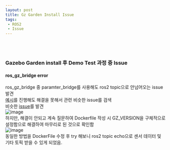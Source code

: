 ```yaml
---
layout: post
title: Gz Garden Install Issue  
tags: 
 - ROS2
 - Issue
---
```

<br/>
<br/>

### Gazebo Garden install 후 Demo Test 과정 중 Issue
#### ros_gz_bridge error
ros_gz_bridge 중 paramter_bridge를 사용해도 ros2 topic으로 안넘어오는 issue 발견  
[예시](https://index.ros.org/p/ros_gz_bridge/)를 진행해도 해결을 못해서 관련 비슷한 issue를 검색  
비슷한 [issue](https://github.com/gazebosim/ros_gz/issues/365)를 발견  
![image](https://github.com/sitb157/sitb157.github.io/assets/108820413/c42cfc6f-3917-47e1-b666-27478a023f12)<br/>
하지만, 해결이 안되고 계속 질문하여 Dockerfile 작성 시 GZ_VERSION을 구체적으로 설정함으로 해결하여 마무리로 된 것으로 확인함    
![image](https://github.com/sitb157/sitb157.github.io/assets/108820413/4514ac9a-a82d-4b65-915c-d47f294b369e)<br/>
동일한 방법을 DockerFile 수정 후 try 해보니 ros2 topic echo으로 센서 데이터 및 기타 토픽 받을 수 있게 되었음.

